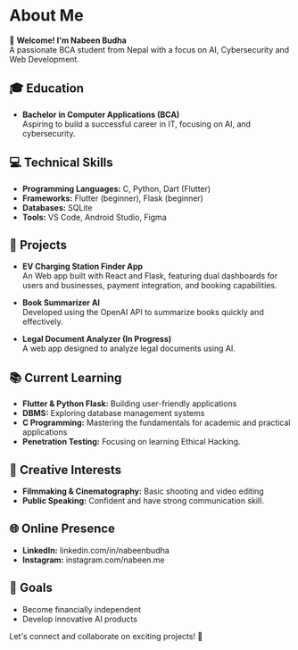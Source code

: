 # About Me

👋 **Welcome! I'm Nabeen Budha**  
A passionate BCA student from Nepal with a focus on AI, Cybersecurity and Web Development.

## 🎓 Education  
- **Bachelor in Computer Applications (BCA)**  
  Aspiring to build a successful career in IT, focusing on AI, and cybersecurity.

## 💻 Technical Skills  
- **Programming Languages:** C, Python, Dart (Flutter)  
- **Frameworks:** Flutter (beginner), Flask (beginner)  
- **Databases:** SQLite  
- **Tools:** VS Code, Android Studio, Figma

## 🚀 Projects  
- **EV Charging Station Finder App**  
  An Web app built with React and Flask, featuring dual dashboards for users and businesses, payment integration, and booking capabilities.

- **Book Summarizer AI**  
  Developed using the OpenAI API to summarize books quickly and effectively.

- **Legal Document Analyzer (In Progress)**  
  A web app designed to analyze legal documents using AI.

## 📚 Current Learning  
- **Flutter & Python Flask:** Building user-friendly applications  
- **DBMS:** Exploring database management systems  
- **C Programming:** Mastering the fundamentals for academic and practical applications
- **Penetration Testing:** Focusing on learning Ethical Hacking. 

## 🎥 Creative Interests  
- **Filmmaking & Cinematography:** Basic shooting and video editing  
- **Public Speaking:** Confident and have strong communication skill.  

## 🌐 Online Presence  
- **LinkedIn:** linkedin.com/in/nabeenbudha  
- **Instagram:** instagram.com/nabeen.me

## 🎯 Goals  
- Become financially independent  
- Develop innovative AI products
  
Let's connect and collaborate on exciting projects! 🚀
